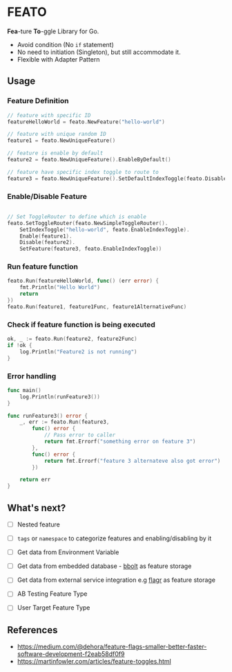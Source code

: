 # FEATO

**Fea**-ture **To**-ggle Library for Go.

- Avoid condition (No `if` statement)
- No need to initiation (Singleton), but still accommodate it.
- Flexible with Adapter Pattern


## Usage

### Feature Definition 
```go
// feature with specific ID
featureHelloWorld = feato.NewFeature("hello-world")

// feature with unique random ID 
feature1 = feato.NewUniqueFeature()

// feature is enable by default
feature2 = feato.NewUniqueFeature().EnableByDefault()

// feature have specific index toggle to route to
feature3 = feato.NewUniqueFeature().SetDefaultIndexToggle(feato.DisableIndexToggle)
```

### Enable/Disable Feature 
```go

// Set ToggleRouter to define which is enable
feato.SetToggleRouter(feato.NewSimpleToggleRouter().
	SetIndexToggle("hello-world", feato.EnableIndexToggle).
	Enable(feature1).
	Disable(feature2).
	SetFeature(feature3, feato.EnableIndexToggle))
```

### Run feature function
```go
feato.Run(featureHelloWorld, func() (err error) {
	fmt.Println("Hello World")
	return
})
feato.Run(feature1, feature1Func, feature1AlternativeFunc)
```

### Check if feature function is being executed

```go
ok, _ := feato.Run(feature2, feature2Func)
if !ok {
	log.Println("Feature2 is not running")
}
```

### Error handling
```go
func main()
	log.Println(runFeature3())
}

func runFeature3() error {
	_, err := feato.Run(feature3,
		func() error {
			// Pass error to caller
			return fmt.Errorf("something error on feature 3")
		},
		func() error {
			return fmt.Errorf("feature 3 alternateve also got error")
		})

	return err
}
```

## What's next?

- [ ] Nested feature
- [ ] `tags` or `namespace` to categorize features and enabling/disabling by it 
- [ ] Get data from Environment Variable
- [ ] Get data from embedded database - [bbolt](https://github.com/etcd-io/bbolt) as feature storage 
- [ ] Get data from external service integration e.g [flagr](https://github.com/checkr/flagr) as feature storage
- [ ] AB Testing Feature Type
- [ ] User Target Feature Type


## References

- <https://medium.com/@dehora/feature-flags-smaller-better-faster-software-development-f2eab58df0f9>
- <https://martinfowler.com/articles/feature-toggles.html>
